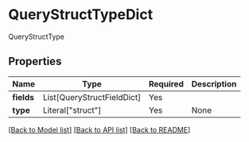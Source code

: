 # QueryStructTypeDict

QueryStructType

## Properties
| Name | Type | Required | Description |
| ------------ | ------------- | ------------- | ------------- |
**fields** | List[QueryStructFieldDict] | Yes |  |
**type** | Literal["struct"] | Yes | None |


[[Back to Model list]](../../../README.md#models-v1-link) [[Back to API list]](../../README.md#documentation-for-api-endpoints) [[Back to README]](../../README.md)
